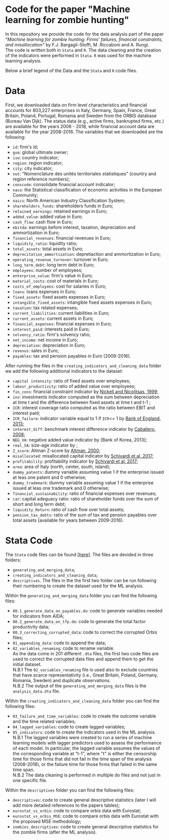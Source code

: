 # Code for the paper "Machine learning for zombie hunting"

In this repository we provide the code for the data analysis part of the paper _"Machine learning for zombie hunting. Firms' failures, financial constraints, and misallocation"_ by F.J. Bargagli-Stoffi, M. Riccaboni and A. Rungi. <br />
The code is written both in <tt>`Stata`</tt> and <tt>`R`</tt>. The data cleaning and the creation of the indicators were performed in <tt>`Stata`</tt>. <tt>`R`</tt> was used for the machine learning analysis.

Below a brief legend of the Data and the <tt>`Stata`</tt> and <tt>`R`</tt> code files. 

# Data

First, we downloaded data on firm level characteristics and financial accounts for 803,227 enterprises in Italy, Germany, Spain, France, Great Britain, Poland, Portugal, Romania and Sweden from the ORBIS database (Bureau Van Dijk). The status data (e.g., active firms, bankrupted firms, etc.) are available for the years 2008 - 2018, while financial account data are available for the year 2008-2016.
The variables that we downloaded are the following: 

* <tt>`id`</tt>: firm's id;
* <tt>`guo`</tt>: global ultimate owner;
* <tt>`iso`</tt>: country indicator;
* <tt>`region`</tt>: region indicator;
* <tt>`city`</tt>: city indicator;
* <tt>`nut`</tt>: "Nomenclature des unités territoriales statistiques" (country and region reference numbers);
* <tt>`conscode`</tt>: consolidate financial account indicator;
* <tt>`nace`</tt>: the Statistical classification of economic activities in the European Community;
* <tt>`naics`</tt>: North American Industry Classification System;
* <tt>`shareholders_funds`</tt>: shareholders funds in Euro;
* <tt>`retained_earnings`</tt>: retained earnings in Euro;
* <tt>`added_value`</tt>: added value in Euro;
* <tt>`cash_flow`</tt>: cash flow in Euro;
* <tt>`ebitda`</tt>: earnings before interest, taxation, depreciation and ammortization in Euro;
* <tt>`financial_revenues`</tt>: financial revenues in Euro;
* <tt>`liquidity_ratio`</tt>: liquidity ratio;
* <tt>`total_assets`</tt>: total assets in Euro;
* <tt>`deprecitation_ammortization`</tt>: depretiaction and ammortization in Euro;
* <tt>`operating_revenue_turnover`</tt>: turnover in Euro;
* <tt>`long_term_debt`</tt>: long term debt in Euro;
* <tt>`employees`</tt>: number of employees;
* <tt>`enterprise_value`</tt>: firm's value in Euro;
* <tt>`material_costs`</tt>: cost of materials in Euro;
* <tt>`costs_of_employees`</tt>: cost for salaries in Euro;
* <tt>`loans`</tt>: loans expenses in Euro;
* <tt>`fixed_assets`</tt>: fixed assets expenses in Euro;
* <tt>`intangible_fixed_assets`</tt>: intangible fixed assets expenses in Euro; 
* <tt>`taxation`</tt>: tax related expenses;
* <tt>`current_liabilities`</tt>: current liabilities in Euro;
* <tt>`current_assets`</tt>: current assets in Euro;
* <tt>`financial_expenses`</tt>: financial expenses in Euro;
* <tt>`interest_paid`</tt>: interests paid in Euro;
* <tt>`solvency_ratio`</tt>: firm's solvency ratio;
* <tt>`net_income`</tt>: net income in Euro;
* <tt>`depreciation`</tt>: depreciation in Euro;
* <tt>`revenus`</tt>: sales in Euro;
* <tt>`payables`</tt>: tax and pension payables in Euro (2009-2016).

After running the files in the <tt>`creating_indicators_and_cleaning_data`</tt> folder we add the following additional indicators to the dataset:
* <tt>`capital intensity`</tt>: ratio of fixed assets over employees;
* <tt>`labour_productivity`</tt>: ratio of added value over employees;
* <tt>`fin_cons`</tt>: financial constraint indicator by [Nickell and Nicolitsas, 1999](https://econpapers.repec.org/article/eeeeecrev/v_3a43_3ay_3a1999_3ai_3a8_3ap_3a1435-1456.html);
* <tt>`inv`</tt>: investments indicator computed as the sum between depreciation at time t and the difference between fixed assets at time t and t-1 ;
* <tt>`ICR`</tt>: interest coverage ratio computed as the ratio between EBIT and interest paid;
* <tt>`ICR_failure`</tt>: indicator variable equal to 1 if <tt>`ICR`</tt><= 1 by [Bank of England, 2013](https://www.bankofengland.co.uk/inflation-report/2013/august-2013);
* <tt>`interest_diff`</tt>: benchmark interest difference indicator by [Caballero, 2008](https://www.aeaweb.org/articles?id=10.1257/aer.98.5.1943);
* <tt>`NEG_VA`</tt>: negative added value indicator by [Bank of Korea, 2013];
* <tt>`real_SA`</tt>: size-age indicator by ; 
* <tt>`Z_score`</tt>: Altman Z-score by [Altman, 2000](http://pages.stern.nyu.edu/~ealtman/Zscores.pdf);
* <tt>`misallocated`</tt>: misallocated capital indicator by [Schivardi et al, 2017](https://www.bis.org/publ/work669.pdf);
* <tt>`profitability`</tt>: profitability indicator by [Schivardi et al, 2017](https://www.bis.org/publ/work669.pdf);
* <tt>`area`</tt>: area of Italy (north, center, south, island);
* <tt>`dummy_patents`</tt>: dummy variable assuming value 1 if the enterprise issued at leas one patent and 0 otherwise;
* <tt>`dummy_trademark`</tt>: dummy variable assuming value 1 if the enterprise issued at leas one trademark and 0 otherwise;
* <tt>`financial_sustainability`</tt>: ratio of financial expenses over revenues;
* <tt>`car`</tt>: capital adeguacy ratio: ratio of shareholder funds over the sum of short and long term debt;
* <tt>`liquidity_Return`</tt>: ratio of cash flow over total assets;
* <tt>`pension_tax_debts`</tt>: ratio of the sum of tax and pension payables over total assets (available for years between 2009-2016).

# Stata Code

The <tt>`Stata`</tt> code files can be found </b> [<a href="https://github.com/barstoff/ml-zombie-hunting/tree/master/Stata_code">here</a>]. The files are devided in three folders:
* <tt>`generating_and_merging_data`</tt>;
* <tt>`creating_indicators_and_cleaning_data`</tt>;
* <tt>`descriptives`</tt>.
The files in the the first two folder can be run following their numbering to create the dataset used for the ML analysis.

Within the <tt>`generating_and_merging_data`</tt> folder you can find the following files:
* <tt>`00.1_generate_data_on_payables.do`</tt>: code to generate variables needed for indicators from AIDA;
* <tt>`00.2_generate_data_on_tfp.do`</tt>: code to generate the total factor productivity data;
* <tt>`00.3_correcting_corrupted_data`</tt>: code to correct the corrupted Orbis files;
* <tt>`01_appending_data`</tt>: code to append the data;
* <tt>`02_variables_renaming`</tt>: code to rename variable. <br />
As the data come in 201 different <tt>`.dta`</tt> files, the first two code files are used to correct the corrupted data files and append them to get the initial dataset.  <br />
N.B.1 The <tt>`02_variables_renaming`</tt> file is used also to exclude countries that have scarce representativity (i.e., Great Britain, Poland, Germany, Romania, Sweden) and duplicate observations.  <br />
N.B.2 The output of the <tt>`generating_and_merging_data`</tt> files is the <tt>`analysis_data.dta`</tt> file.

Within the <tt>`creating_indicators_and_cleaning_data`</tt> folder you can find the following files:
* <tt>`03_failure_and_time_variables`</tt>: code to create the outcome variable and the time related variables;
* <tt>`04_lagged_variables`</tt>: code to create lagged variables;
* <tt>`05_indicators`</tt>: code to create the indicators used in the ML analysis. <br />
N.B.1 The lagged variables were created to run a series of machine learning models with lagger predictors used to assess the performance of each model. In particular, the lagged variable assumes the values of the corresponding variable at "t-1", where "t" is either the censorship time for those firms that did not fail in the time span of the analysis (2008-2018), or the failure time for those firms that failed in the same time span. <br />
N.B.2 The data cleaning is performed in multiple do files and not just in one specific file.

Within the <tt>`descriptives`</tt> folder you can find the following files:
* <tt>`descriptives`</tt>: code to create general descriptive statistics (later I will add more detailed references to the papers tables);
* <tt>`eurostat_vs_orbis`</tt>: code to compare orbis data with Eurostat;
* <tt>`eurostat_vs_orbis_MSE`</tt>: code to compare orbis data with Eurostat with the proposed MSE methodology;
* <tt>`zombies_descriptives`</tt>: code to create general descriptive statistics for the zombie firms (after the ML analysis).

